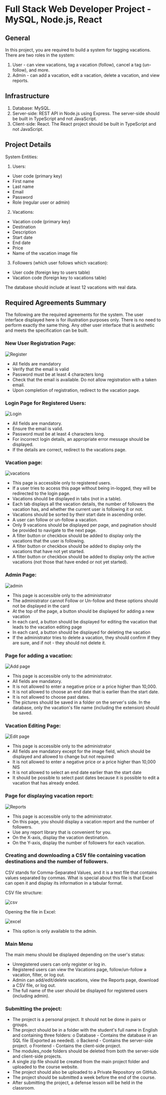 # Full Stack Web Developer Project - MySQL, Node.js, React

## General
In this project, you are required to build a system for tagging vacations.
There are two roles in the system:
1. User - can view vacations, tag a vacation (follow), cancel a tag (un-follow), and more.
2. Admin - can add a vacation, edit a vacation, delete a vacation, and view reports.

## Infrastructure
1. Database: MySQL.
2. Server-side: REST API in Node.js using Express.
The server-side should be built in TypeScript and not JavaScript.
3. Client-side: React.
The React project should be built in TypeScript and not JavaScript.

## Project Details
System Entities:
1. Users:
- User code (primary key)
- First name
- Last name
- Email
- Password
- Role (regular user or admin)
2. Vacations:
- Vacation code (primary key)
- Destination
- Description
- Start date
- End date
- Price
- Name of the vacation image file
3. Followers (which user follows which vacation):
- User code (foreign key to users table)
- Vacation code (foreign key to vacations table)

The database should include at least 12 vacations with real data.

## Required Agreements Summary
The following are the required agreements for the system. The user interface displayed here is for illustration purposes only. There is no need to perform exactly the same thing. Any other user interface that is aesthetic and meets the specification can be built.

### New User Registration Page:
![Register](/snapshots/register.JPG)

- All fields are mandatory
- Verify that the email is valid
- Password must be at least 4 characters long
- Check that the email is available. Do not allow registration with a taken email.
- Upon completion of registration, redirect to the vacation page.

### Login Page for Registered Users:
![Login](/snapshots/login.JPG)

* All fields are mandatory.
* Ensure the email is valid.
* Password must be at least 4 characters long.
* For incorrect login details, an appropriate error message should be displayed.
* If the details are correct, redirect to the vacations page.

### Vacation page:
![vacations](/snapshots/vacations.JPG)

- This page is accessible only to registered users.
- If a user tries to access this page without being in-logged, they will be redirected to the login page.
- Vacations should be displayed in tabs (not in a table).
- Each tab displays all the vacation details, the number of followers the vacation has, and whether the current user is following it or not.
- Vacations should be sorted by their start date in ascending order.
- A user can follow or un-follow a vacation.
- Only 9 vacations should be displayed per page, and pagination should be provided to navigate to the next page.
- A filter button or checkbox should be added to display only the vacations that the user is following.
- A filter button or checkbox should be added to display only the vacations that have not yet started.
- A filter button or checkbox should be added to display only the active vacations (not those that have ended or not yet started).


### Admin Page:
![admin](/snapshots/admin-vacations.JPG)

- This page is accessible only to the administrator
- The administrator cannot Follow or Un-follow and these options should not be displayed in the card
- At the top of the page, a button should be displayed for adding a new vacation
- In each card, a button should be displayed for editing the vacation that leads to the vacation editing page
- In each card, a button should be displayed for deleting the vacation
- If the administrator tries to delete a vacation, they should confirm if they are sure, and if not - they should not delete it.

### Page for adding a vacation:
![Add page](/snapshots/add.JPG)

- This page is accessible only to the administrator.
- All fields are mandatory.
- It is not allowed to enter a negative price or a price higher than 10,000.
- It is not allowed to choose an end date that is earlier than the start date.
- It is not allowed to choose past dates.
- The pictures should be saved in a folder on the server's side. In the database, only the vacation's file name (including the extension) should be saved.


### Vacation Editing Page:
![Edit page](/snapshots/edit.JPG)

- This page is accessible only to the administrator
- All fields are mandatory except for the image field, which should be displayed and allowed to change but not required
- It is not allowed to enter a negative price or a price higher than 10,000 NIS
- It is not allowed to select an end date earlier than the start date
- It should be possible to select past dates because it is possible to edit a vacation that has already ended.

### Page for displaying vacation report:
![Reports](/snapshots/report.JPG)

- This page is accessible only to the administrator.
- On this page, you should display a vacation report and the number of followers.
- Use any report library that is convenient for you.
- On the X-axis, display the vacation destination.
- On the Y-axis, display the number of followers for each vacation.

### Creating and downloading a CSV file containing vacation destinations and the number of followers.
CSV stands for Comma-Separated Values, and it is a text file that contains values separated by commas. What is special about this file is that Excel can open it and display its information in a tabular format.  

CSV file structure:  

![csv](/snapshots/csv.JPG)

Opening the file in Excel:  

![excel](/snapshots/excell.JPG)

- This option is only available to the admin.

### Main Menu
The main menu should be displayed depending on the user's status:
- Unregistered users can only register or log in.
- Registered users can view the Vacations page, follow/un-follow a vacation, filter, or log out.
- Admin can add/edit/delete vacations, view the Reports page, download a CSV file, or log out.
- The full name of the user should be displayed for registered users (including admin).

### Submitting the project:
- The project is a personal project. It should not be done in pairs or groups.
- The project should be in a folder with the student's full name in English and containing three folders:
o Database - Contains the database in an SQL file (Exported as needed).
o Backend - Contains the server-side project.
o Frontend - Contains the client-side project.
- The modules_node folders should be deleted from both the server-side and client-side projects.
- A single zip file should be created from the main project folder and uploaded to the course website.
- The project should also be uploaded to a Private Repository on GitHub.
- The project should be submitted a week before the end of the course.
- After submitting the project, a defense lesson will be held in the classroom.
